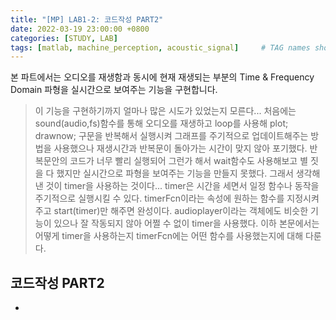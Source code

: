 ```yaml
---
title: "[MP] LAB1-2: 코드작성 PART2"
date: 2022-03-19 23:00:00 +0800
categories: [STUDY, LAB]
tags: [matlab, machine_perception, acoustic_signal]     # TAG names should always be lowercase
---
```


본 파트에서는 오디오를 재생함과 동시에 현재 재생되는 부분의 Time & Frequency Domain 파형을 실시간으로 보여주는 기능을 구현합니다.
> 이 기능을 구현하기까지 얼마나 많은 시도가 있었는지 모른다... 처음에는 sound(audio,fs)함수를 통해 오디오를 재생하고 loop를 사용해 plot; drawnow; 구문을 반복해서 실행시켜 그래프를 주기적으로 업데이트해주는 방법을 사용했으나 
> 재생시간과 반복문이 돌아가는 시간이 맞지 않아 포기했다. 반복문안의 코드가 너무 빨리 실행되어 그런가 해서 wait함수도 사용해보고 별 짓을 다 했지만 실시간으로 파형을 보여주는 기능을 만들지 못했다.
> 그래서 생각해낸 것이 timer을 사용하는 것이다... timer은 시간을 세면서 일정 함수나 동작을 주기적으로 실행시킬 수 있다. timerFcn이라는 속성에 원하는 함수를 지정시켜주고 start(timer)만 해주면 완성이다.
> audioplayer이라는 객체에도 비슷한 기능이 있으나 잘 작동되지 않아 어쩔 수 없이 timer을 사용했다. 이하 본문에서는 어떻게 timer을 사용하는지 timerFcn에는 어떤 함수를 사용했는지에 대해 다룬다.
 
## 코드작성 PART2

+ 
